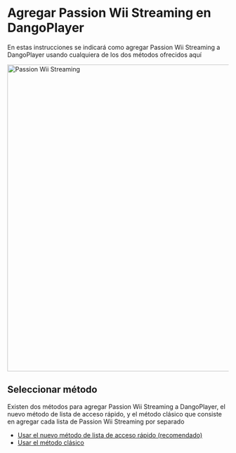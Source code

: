 # Agregar Passion Wii Streaming en DangoPlayer 

En estas instrucciones se indicará como agregar Passion Wii Streaming a DangoPlayer usando cualquiera de los dos métodos ofrecidos aquí 

<img alt='Passion Wii Streaming' width='700' src='https://dangoguides.github.io/dangoguides_spanish/iptvguides/providers/assets/passionwii.jpeg'/>

## Seleccionar método 
Existen dos métodos para agregar Passion Wii Streaming a DangoPlayer, el nuevo método de lista de acceso rápido, y el método clásico que consiste en agregar cada lista de Passion Wii Streaming por separado 

- <a href="https://dangoguides.github.io/dangoguides_spanish/iptvguides/providers/passion_wii/newmethod">Usar el nuevo método de lista de acceso rápido (recomendado)</a>
- <a href="https://dangoguides.github.io/dangoguides_spanish/iptvguides/providers/passion_wii/newmethod">Usar el método clásico</a>
